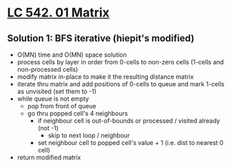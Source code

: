 # [LC 542. 01 Matrix](https://leetcode.com/problems/01-matrix/)

## Solution 1: BFS iterative (hiepit's modified)

- O(MN) time and O(MN) space solution
- process cells by layer in order from 0-cells to non-zero cells (1-cells and non-processed cells)
- modify matrix in-place to make it the resulting distance matrix
- iterate thru matrix and add positions of 0-cells to queue and mark 1-cells as unvisited (set them to -1)
- while queue is not empty
  - pop from front of queue
  - go thru popped cell's 4 neighbours
    - if neighbour cell is out-of-bounds or processed / visited already (not -1)
      - skip to next loop / neighbour
    - set neighbour cell to popped cell's value + 1 (i.e. dist to nearest 0 cell)
- return modified matrix
